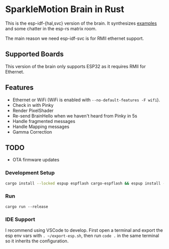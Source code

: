 # SparkleMotion Brain in Rust

This is the esp-idf-\{hal,svc\} version of the brain. It synthesizes
[examples](https://github.com/esp-rs/esp-idf-svc/blob/e0d9c76e83122ac991526a6c6f296b12cf698258/examples/tcp_async.rs)
and some chatter in the esp-rs matrix room.

The main reason we need esp-idf-svc is for RMII ethernet support.

## Supported Boards

This version of the brain only supports ESP32 as it requires RMII for Ethernet.

## Features

- Ethernet or WiFi (WiFi is enabled with `--no-default-features -F wifi`).
- Check in with Pinky
- Render PixelShader
- Re-send BrainHello when we haven't heard from Pinky in 5s
- Handle fragmented messages
- Handle Mapping messages
- Gamma Correction

## TODO

- OTA firmware updates

### Development Setup

```bash
cargo install --locked espup espflash cargo-espflash && espup install -v 1.88.0 && . ~/export-esp.sh
```

### Run

```
cargo run --release
```

### IDE Support

I recommend using VSCode to develop. First open a terminal and export the esp
env vars with `. ~/export-esp.sh`, then run `code .` in the same terminal so it
inherits the configuration.
